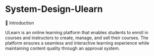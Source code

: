 # System-Design-Ulearn

🚀 Introduction

ULearn is an online learning platform that enables students to enroll in courses and instructors to create, manage, and sell their courses. The platform ensures a seamless and interactive learning experience while maintaining content quality through an approval system.

